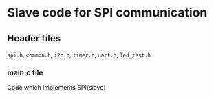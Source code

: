 # Slave code for SPI communication

## Header files
`spi.h`, `common.h`, `i2c.h`, `timer.h`, `uart.h`, `led_test.h`

### main.c file
Code which implements SPI(slave)